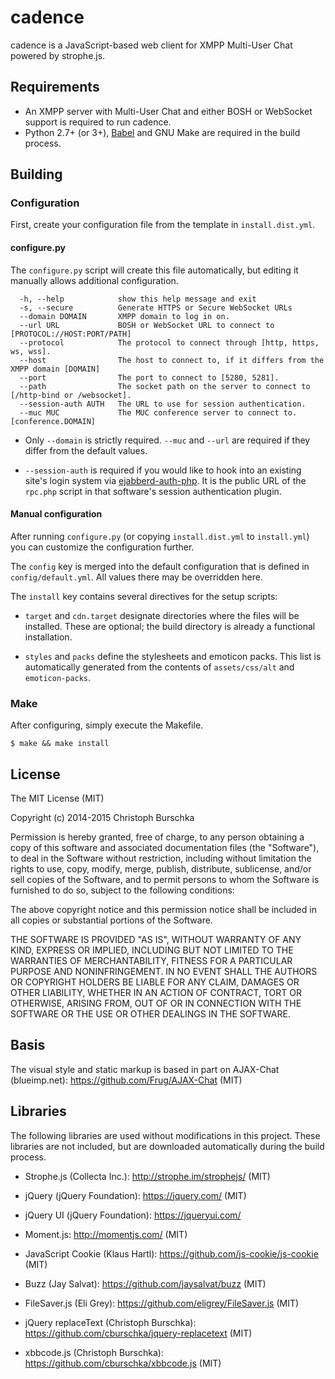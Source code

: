 cadence
=======

cadence is a JavaScript-based web client for XMPP Multi-User Chat
powered by strophe.js.

Requirements
------------

* An XMPP server with Multi-User Chat and either BOSH or WebSocket
  support is required to run cadence.
* Python 2.7+ (or 3+), [Babel](https://babeljs.io) and GNU Make are
  required in the build process.


Building
--------

### Configuration

First, create your configuration file from the template in `install.dist.yml`.

#### configure.py

The `configure.py` script will create this file automatically, but editing it
manually allows additional configuration.

```
  -h, --help            show this help message and exit
  -s, --secure          Generate HTTPS or Secure WebSocket URLs
  --domain DOMAIN       XMPP domain to log in on.
  --url URL             BOSH or WebSocket URL to connect to [PROTOCOL://HOST:PORT/PATH]
  --protocol            The protocol to connect through [http, https, ws, wss].
  --host                The host to connect to, if it differs from the XMPP domain [DOMAIN]
  --port                The port to connect to [5280, 5281].
  --path                The socket path on the server to connect to [/http-bind or /websocket].
  --session-auth AUTH   The URL to use for session authentication.
  --muc MUC             The MUC conference server to connect to. [conference.DOMAIN]
```

* Only `--domain` is strictly required. `--muc` and `--url` are required if
  they differ from the default values.

* `--session-auth` is required if you would like to hook into an existing site's login
  system via [ejabberd-auth-php](https://github.com/cburschka/ejabberd-auth-php). It is
  the public URL of the `rpc.php` script in that software's session authentication plugin.

#### Manual configuration

After running `configure.py` (or copying `install.dist.yml` to `install.yml`)
you can customize the configuration further.

The `config` key is merged into the default configuration that is defined in
`config/default.yml`. All values there may be overridden here.

The `install` key contains several directives for the setup scripts:

* `target` and `cdn.target` designate directories where the files will be installed.
  These are optional; the build directory is already a functional installation.

* `styles` and `packs` define the stylesheets and emoticon packs. This list is
  automatically generated from the contents of `assets/css/alt` and `emoticon-packs`.

### Make

After configuring, simply execute the Makefile.

    $ make && make install

License
-------

The MIT License (MIT)

Copyright (c) 2014-2015 Christoph Burschka

Permission is hereby granted, free of charge, to any person obtaining a copy of
this software and associated documentation files (the "Software"), to deal in
the Software without restriction, including without limitation the rights to
use, copy, modify, merge, publish, distribute, sublicense, and/or sell copies of
the Software, and to permit persons to whom the Software is furnished to do so,
subject to the following conditions:

The above copyright notice and this permission notice shall be included in all
copies or substantial portions of the Software.

THE SOFTWARE IS PROVIDED "AS IS", WITHOUT WARRANTY OF ANY KIND, EXPRESS OR
IMPLIED, INCLUDING BUT NOT LIMITED TO THE WARRANTIES OF MERCHANTABILITY, FITNESS
FOR A PARTICULAR PURPOSE AND NONINFRINGEMENT. IN NO EVENT SHALL THE AUTHORS OR
COPYRIGHT HOLDERS BE LIABLE FOR ANY CLAIM, DAMAGES OR OTHER LIABILITY, WHETHER
IN AN ACTION OF CONTRACT, TORT OR OTHERWISE, ARISING FROM, OUT OF OR IN
CONNECTION WITH THE SOFTWARE OR THE USE OR OTHER DEALINGS IN THE SOFTWARE.


Basis
-----

The visual style and static markup is based in part on
AJAX-Chat (blueimp.net): https://github.com/Frug/AJAX-Chat
(MIT)


Libraries
---------

The following libraries are used without modifications in this project.
These libraries are not included, but are downloaded automatically
during the build process.

   * Strophe.js (Collecta Inc.): http://strophe.im/strophejs/
     (MIT)

   * jQuery (jQuery Foundation): https://jquery.com/
     (MIT)

   * jQuery UI (jQuery Foundation): https://jqueryui.com/

   * Moment.js: http://momentjs.com/ (MIT)

   * JavaScript Cookie (Klaus Hartl): https://github.com/js-cookie/js-cookie
     (MIT)

   * Buzz (Jay Salvat): https://github.com/jaysalvat/buzz
     (MIT)

   * FileSaver.js (Eli Grey): https://github.com/eligrey/FileSaver.js
     (MIT)

   * jQuery replaceText (Christoph Burschka): https://github.com/cburschka/jquery-replacetext
     (MIT)

   * xbbcode.js (Christoph Burschka): https://github.com/cburschka/xbbcode.js
     (MIT)
